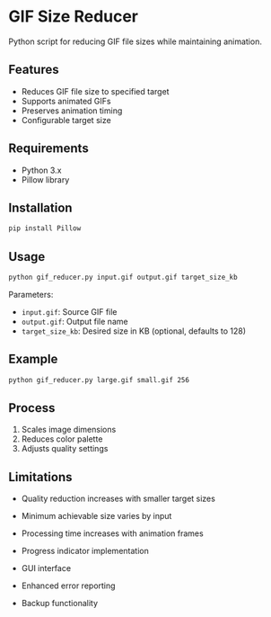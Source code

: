 # GIF Size Reducer

Python script for reducing GIF file sizes while maintaining animation.

## Features

- Reduces GIF file size to specified target
- Supports animated GIFs
- Preserves animation timing
- Configurable target size

## Requirements

- Python 3.x
- Pillow library

## Installation

```bash
pip install Pillow
```

## Usage

```bash
python gif_reducer.py input.gif output.gif target_size_kb
```

Parameters:
- `input.gif`: Source GIF file
- `output.gif`: Output file name
- `target_size_kb`: Desired size in KB (optional, defaults to 128)

## Example

```bash
python gif_reducer.py large.gif small.gif 256
```

## Process

1. Scales image dimensions
2. Reduces color palette
3. Adjusts quality settings

## Limitations

- Quality reduction increases with smaller target sizes
- Minimum achievable size varies by input
- Processing time increases with animation frames

- Progress indicator implementation
- GUI interface
- Enhanced error reporting
- Backup functionality
